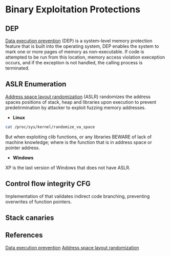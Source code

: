 # Binary Exploitation Protections

## DEP
[Data execution prevention](https://docs.microsoft.com/en-us/windows/win32/memory/data-execution-prevention) (DEP) is a system-level memory protection feature that is built into the operating system, DEP enables the system to mark one or more pages of memory as non-executable. If code is attempted to be run from this location, memory access violation exeception occurs, and if the exception is not handled, the calling process is terminated.

## ASLR Enumeration

[Address space layout randomization](https://en.wikipedia.org/wiki/Address_space_layout_randomization) (ASLR) randomizes the address spaces positions of stack, heap and libraries upon execution to prevent predetirmination by attacker to exploit fuzzing memory addresses.


- **Linux**

```bash
cat /proc/sys/kernel/randomize_va_space
```
But when exploiting clib functions, or any libraries BEWARE of lack of machine knowledge; where is the function that is in address space or pointer address.

- **Windows**

XP is the last version of Windows that does not have ASLR.

## Control flow integrity CFG
Implementation of that validates indirect code branching, preventing overwrites of function pointers.


## Stack canaries

## References

[Data execution prevention](https://docs.microsoft.com/en-us/windows/win32/memory/data-execution-prevention)
[Address space layout randomization](https://en.wikipedia.org/wiki/Address_space_layout_randomization)